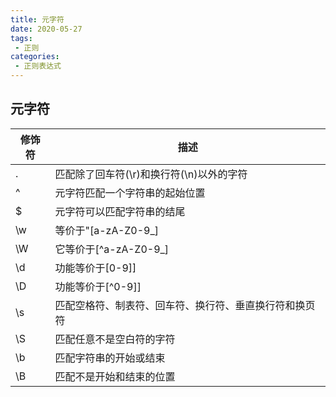 ```yaml
---
title: 元字符
date: 2020-05-27
tags:
 - 正则
categories: 
 - 正则表达式
---
```

## 元字符

| 修饰符 | 描述                                                   |
| ------ | ------------------------------------------------------ |
| .      | 匹配除了回车符(\r)和换行符(\n)以外的字符               |
| ^      | 元字符匹配一个字符串的起始位置                         |
| $      | 元字符可以匹配字符串的结尾                             |
| \w     | 等价于"[a-zA-Z0-9_]                                    |
| \W     | 它等价于[^a-zA-Z0-9_]                                  |
| \d     | 功能等价于[0-9]]                                       |
| \D     | 功能等价于[^0-9]]                                      |
| \s     | 匹配空格符、制表符、回车符、换行符、垂直换行符和换页符 |
| \S     | 匹配任意不是空白符的字符                               |
| \b     | 匹配字符串的开始或结束                                 |
| \B     | 匹配不是开始和结束的位置                               |
